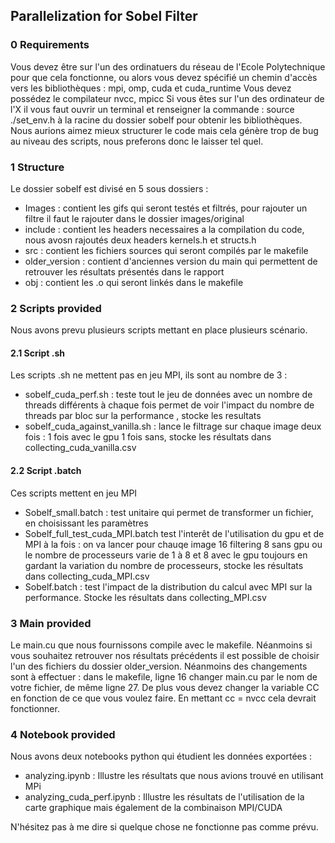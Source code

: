 ## Parallelization for Sobel Filter
### 0 Requirements
Vous devez être sur l'un des ordinatuers du réseau de l'Ecole Polytechnique pour que cela fonctionne, ou alors vous devez spécifié un chemin d'accès vers les bibliothèques : mpi, omp, cuda et cuda_runtime
Vous devez possédez le compilateur nvcc, mpicc
Si vous êtes sur l'un des ordinateur de l'X il vous faut ouvrir un terminal et renseigner la commande : source ./set_env.h à la racine du dossier sobelf pour obtenir les bibliothèques.
Nous aurions aimez mieux structurer le code mais cela génère trop de bug au niveau des scripts, nous preferons donc le laisser tel quel.
### 1 Structure 
Le dossier sobelf est divisé en 5 sous dossiers :
- Images : contient les gifs qui seront testés et filtrés, pour rajouter un filtre il faut le rajouter dans le dossier images/original
- include : contient les headers necessaires a la compilation du code, nous avosn rajoutés deux headers kernels.h et structs.h
- src : contient les fichiers sources qui seront compilés par le makefile 
- older_version : contient d'anciennes version du main qui permettent de retrouver les résultats présentés dans le rapport 
- obj : contient les .o qui seront linkés dans le makefile
### 2 Scripts provided 
Nous avons prevu plusieurs scripts mettant en place plusieurs scénario.
#### 2.1 Script .sh 
Les scripts .sh ne mettent pas en jeu MPI, ils sont au nombre de 3 : 
- sobelf_cuda_perf.sh : teste tout le jeu de données avec un nombre de threads différents à chaque fois permet de voir l'impact du nombre de threads par bloc sur la performance , stocke les resultats
- sobelf_cuda_against_vanilla.sh : lance le filtrage sur chaque image deux fois : 1 fois avec le gpu 1 fois sans, stocke les résultats dans collecting_cuda_vanilla.csv
#### 2.2 Script .batch
Ces scripts mettent en jeu MPI 
- Sobelf_small.batch : test unitaire qui permet de transformer un fichier, en choisissant les paramètres 
- Sobelf_full_test_cuda_MPI.batch test l'interêt de l'utilisation du gpu et de MPI à la fois : on va lancer pour chauqe image 16 filtering 8 sans gpu ou le nombre de processeurs varie de 1 à 8 et 8 avec le gpu toujours en gardant la variation du nombre de processeurs, stocke les résultats dans collecting_cuda_MPI.csv
- Sobelf.batch : test l'impact de la distribution du calcul avec MPI sur la performance. Stocke les résultats dans collecting_MPI.csv
### 3 Main provided 
Le main.cu que nous fournissons compile avec le makefile. Néanmoins si vous souhaitez retrouver nos résultats précédents il est possible de choisir l'un des fichiers du dossier older_version. Néanmoins des changements sont à effectuer : dans le makefile, ligne 16 changer main.cu par le nom de votre fichier, de même ligne 27. De plus vous devez changer la variable CC en fonction de ce que vous voulez faire. 
En mettant cc = nvcc cela devrait fonctionner. 
### 4 Notebook provided 
Nous avons deux notebooks python qui étudient les données exportées : 
- analyzing.ipynb : Illustre les résultats que nous avions trouvé en utilisant MPi
- analyzing_cuda_perf.ipynb : Illustre les résultats de l'utilisation de la carte graphique mais également de la combinaison MPI/CUDA

N'hésitez pas à me dire si quelque chose ne fonctionne pas comme prévu.
